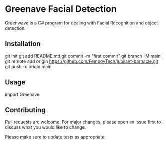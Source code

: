 # Greenave Facial Detection

Greenwave is a C# program for dealing with Facial Recognition and object detection.

## Installation

git init
git add README.md
git commit -m "first commit"
git branch -M main
git remote add origin https://github.com/FemboyTech/jubilant-barnacle.git
git push -u origin main


## Usage

import Greenave


## Contributing
Pull requests are welcome. For major changes, please open an issue first to discuss what you would like to change.

Please make sure to update tests as appropriate.
